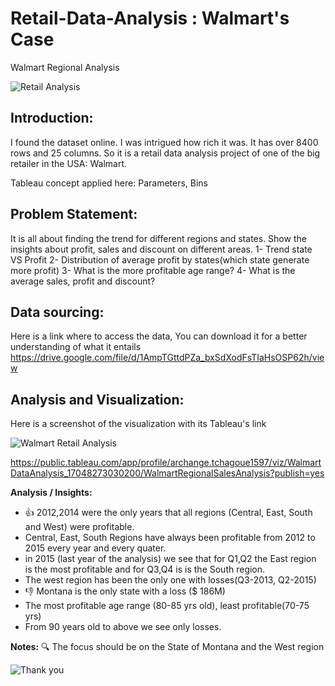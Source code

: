 # Retail-Data-Analysis : Walmart's Case
Walmart Regional Analysis

![Retail Analysis](https://github.com/mtchagoue/Retail-data-analysis/assets/115325778/fab6c8eb-854d-4ea9-b9bf-cde28551c8d4)

## **Introduction:**
I found the dataset online. I was intrigued how rich it was. It has over 8400 rows and 25 columns. So it is a retail data analysis project of one of the big retailer in the USA: Walmart.

Tableau concept applied here: Parameters, Bins

## **Problem Statement:**
It is all about finding the trend for different regions and states. Show the insights about profit, sales and discount on different areas.
1-	Trend state VS Profit
2-	Distribution of average profit by states(which state generate more profit)
3-	What is the more profitable age range?
4-	What is the average sales, profit and discount?

## **Data sourcing:**
Here is a link where to access the data, You can download it for a better understanding of what it entails
https://drive.google.com/file/d/1AmpTGttdPZa_bxSdXodFsTIaHsOSP62h/view

## Analysis and Visualization:
Here is a screenshot of the visualization with its Tableau's link

![Walmart Retail Analysis](https://github.com/mtchagoue/Retail-data-analysis/assets/115325778/c49f8fe4-5c0c-4f51-841d-f9d379c4bbea)


https://public.tableau.com/app/profile/archange.tchagoue1597/viz/WalmartDataAnalysis_17048273030200/WalmartRegionalSalesAnalysis?publish=yes

**Analysis / Insights:**
- :+1: 2012,2014 were the only years that all regions (Central, East, South and West) were profitable.
- Central, East, South Regions have always been profitable from 2012 to 2015 every year and every quater.
- in 2015 (last year of the analysis) we see that for Q1,Q2 the East region is the most profitable and for Q3,Q4 is is the South region.
- The west region has been the only one with losses(Q3-2013, Q2-2015)
-  :-1: Montana is the only state with a loss ($ 186M)
- The most profitable age range (80-85 yrs old), least profitable(70-75 yrs)
- From 90 years old to above we see only losses.

**Notes:**
:mag: The focus should be on the State of Montana and the West region 


![Thank you](https://github.com/mtchagoue/Retail-data-analysis/assets/115325778/17c326e4-ccb5-4d6f-b451-5cedee761746)





